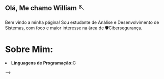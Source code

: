## Olá, Me chamo William 🪡

Bem vindo a minha página!
Sou estudante de Análise e Desenvolvimento de Sistemas, com foco e maior interesse na área de 🛡️Cibersegurança.

# Sobre Mim:

<li><strong>Linguagens de Programação:</strong>C</li>

-->
